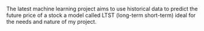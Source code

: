 The latest machine learning project aims to use historical data to predict the future price of a stock a model called LTST
(long-term short-term) ideal for the needs and nature of my project.
